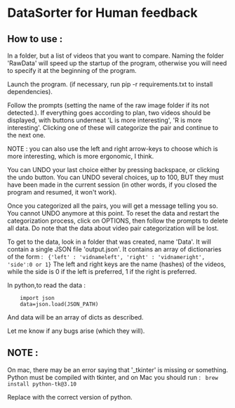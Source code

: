 # DataSorter for Human feedback

## How to use :
In a folder, but a list of videos that you want to compare. Naming the folder 'RawData' will speed up the startup of the program, otherwise you will need to specify it at the beginning of the program.

Launch the program. (if necessary, run pip -r requirements.txt to install dependencies).

Follow the prompts (setting the name of the raw image folder if its not detected.). If everything goes according to plan, two videos should be displayed, with buttons underneat 'L is more interesting', 'R is more interesting'. Clicking one of these will categorize the pair and continue to the next one. 

NOTE : you can also use the left and right arrow-keys to choose which is more interesting, which is more ergonomic, I think.

You can UNDO your last choice either by pressing backspace, or clicking the undo button. You can UNDO several choices, up to 100, BUT they must have been made in the current session (in other words, if you closed the program and resumed, it won't work).

Once you categorized all the pairs, you will get a message telling you so. You cannot UNDO anymore at this point. To reset the data and restart the categorization process, click on OPTIONS, then follow the prompts to delete all data. Do note that the data about video pair categorization will be lost.


To get to the data, look in a folder that was created, name 'Data'. It will contain a single JSON file 'output.json'. It contains an array of dictionaries of the form :
` {'left' : 'vidnameleft', 'right' : 'vidnameright', 'side':0 or 1}`
The left and right keys are the name (hashes) of the videos, while the side is 0 if the left is preferred, 1 if the right is preferred.

In python,to read the data :
``` 
    import json
    data=json.load(JSON_PATH)
```
And data will be an array of dicts as described.

Let me know if any bugs arise (which they will).

## NOTE :
On mac, there may be an error saying that '_tkinter' is missing or something. Python must be compiled with tkinter, and on Mac you should run :
` brew install python-tk@3.10`

Replace with the correct version of python.